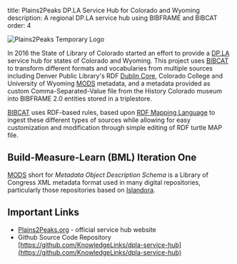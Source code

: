 title: Plains2Peaks DP.LA Service Hub for Colorado and Wyoming
description: A regional DP.LA service hub using BIBFRAME and BIBCAT
order: 4

![Plains2Peaks Temporary Logo](https://bibcat.org/static/img/plains2peaks-tmp-logo.png)

In 2016 the State of Library of Colorado started an effort to 
provide a [DP.LA](https://dp.la) service hub for states of Colorado and Wyoming. 
This project uses [BIBCAT][BIBCAT] to transform different formats and 
vocabularies from multiple sources including Denver Public Library's 
RDF [Dublin Core][DC], Colorado College and University of Wyoming [MODS][MODS] metadata, 
and a metadata provided as custom Comma-Separated-Value file from the History Colorado museum 
into BIBFRAME 2.0 entities stored in a triplestore. 

[BIBCAT][BIBCAT] uses RDF-based rules, based upon [RDF Mapping Language][RML] to ingest 
these different types of sources while allowing for easy customization and modification 
through simple editing of RDF turtle MAP file. 

## Build-Measure-Learn (BML) Iteration One

[MODS][MODS] short for *Metadata Object Description Schema* is a Library of
Congress XML metadata format used in many digital repositories, particularly
those repositories based on [Islandora][ISLAND].

## Important Links

*  [Plains2Peaks.org](https://plains2peaks.org/) - official service hub website
*  Github Source Code Repository [https://github.com/KnowledgeLinks/dpla-service-hub](https://github.com/KnowledgeLinks/dpla-service-hub)

[BIBCAT]: https://bibcat.org/
[DC]: http://dublincore.org/
[ISLAND]: http://islandora.ca/
[MODS]: http://www.loc.gov/standards/mods/
[RML]: http://rml.io/
